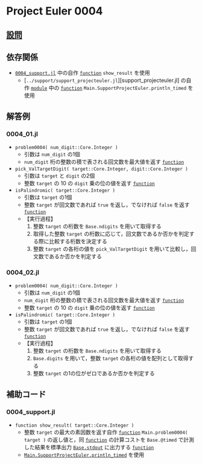 # Project Euler 0004 #

## [設問](https://projecteuler.net/problem=4) ##


## 依存関係 ##
* [`0004_support.jl`](#0004_supportjl) 中の自作 [`function`][julialang.doc.v1.function] `show_result` を使用
	* [`../support/support_projecteuler.jl`][support_projecteuler.jl] の自作 [`module`](https://docs.julialang.org/en/v1/base/base/#module) 中の [`function`][julialang.doc.v1.function] `Main.SupportProjectEuler.println_timed` を使用


## 解答例 ##

### 0004_01.jl ###

* `problem0004( num_digit::Core.Integer )`
  * 引数は `num_digit` の1個
  * `num_digit` 桁の整数の積で表される回文数を最大値を返す [`function`][julialang.doc.v1.function]
* `pick_ValTargetDigit( target::Core.Integer, digit::Core.Integer )`
  * 引数は `target` と `digit` の2個
  * 整数 `target` の 10 の `digit` 乗の位の値を返す [`function`][julialang.doc.v1.function]
* `isPalindromic( target::Core.Integer )`
  * 引数は `target` の1個
  * 整数 `target` が回文数であれば `true` を返し，でなければ `false` を返す [`function`][julialang.doc.v1.function]
  * 【実行過程】
    1. 整数 `target` の桁数を `Base.ndigits` を用いて取得する
	2. 取得した整数 `target` の桁数に応じて，回文数であるか否かを判定する際に比較する桁数を決定する
	3. 整数 `target` の各桁の値を `pick_ValTargetDigit` を用いて比較し，回文数であるか否かを判定する

### 0004_02.jl ###

* `problem0004( num_digit::Core.Integer )`
  * 引数は `num_digit` の1個
  * `num_digit` 桁の整数の積で表される回文数を最大値を返す [`function`][julialang.doc.v1.function]
  * 整数 `target` の 10 の `digit` 乗の位の値を返す [`function`][julialang.doc.v1.function]
* `isPalindromic( target::Core.Integer )`
  * 引数は `target` の1個
  * 整数 `target` が回文数であれば `true` を返し，でなければ `false` を返す [`function`][julialang.doc.v1.function]
  * 【実行過程】
    1. 整数 `target` の桁数を `Base.ndigits` を用いて取得する
	2. `Base.digits` を用いて，整数 `target` の各桁の値を配列として取得する
	3. 整数 `target` の1の位がゼロであるか否かを判定する

## 補助コード ##


### 0004_support.jl ###

* `function show_result( target::Core.Integer )`
	* 整数 `target` の最大の素因数を返す自作 [`function`][julialang.doc.v1.function] `Main.problem0004( target )` の返し値と，同 [`function`][julialang.doc.v1.function] の計算コストを `Base.@timed` で計測した結果を標準出力 [`Base.stdout`][julialang.doc.v1.Base.stdout] に出力する [`function`][julialang.doc.v1.function]
	* [`Main.SupportProjectEuler.println_timed`](#依存関係) を使用

<!-- links -->
[julialang.doc.v1.function]: https://docs.julialang.org/en/v1/base/base/#function
[julialang.doc.v1.Base.stdout]: https://docs.julialang.org/en/v1/base/io-network/#Base.stdout
